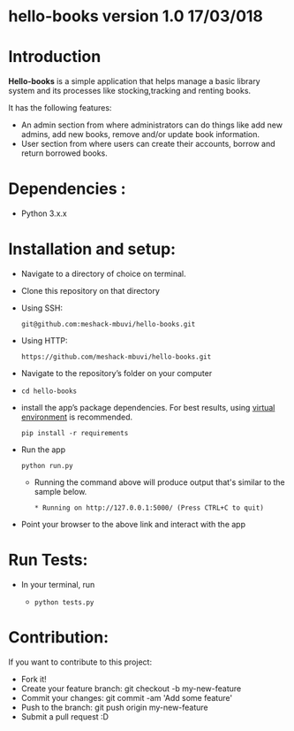 # hello-books version 1.0 17/03/018

# Introduction

**Hello-books** is a simple application that helps manage a basic library system and its processes like stocking,tracking and renting books.

It has the following features: 
   
- An admin section from where administrators can do things like add new admins, add new books, remove and/or update book information.
- User section from where users can create their accounts, borrow and return borrowed books.

# Dependencies :
- Python 3.x.x

# Installation and setup:

- Navigate to a directory of choice on terminal.
- Clone this repository on that directory
- Using SSH:

   ```git@github.com:meshack-mbuvi/hello-books.git```


- Using HTTP:

   ```https://github.com/meshack-mbuvi/hello-books.git```
   
- Navigate to the repository’s folder on your computer

- ```cd hello-books```

- install the app’s package dependencies. For best results, using [virtual environment](http://virtualenv.readthedocs.org/en/latest/installation.html) is recommended.

  ```pip install -r requirements```

  
- Run the app

  ```python run.py```
  
  - Running the command above will produce output that's similar to the sample below.
  
    ``` * Running on http://127.0.0.1:5000/ (Press CTRL+C to quit) ```

- Point your browser to the above link and interact with the app

# Run Tests:
- In your terminal, run

  - ``` python tests.py ```

# Contribution:
If you want to contribute to this project:
 - Fork it!
 - Create your feature branch: git checkout -b my-new-feature
 - Commit your changes: git commit -am 'Add some feature'
 - Push to the branch: git push origin my-new-feature
 - Submit a pull request :D



